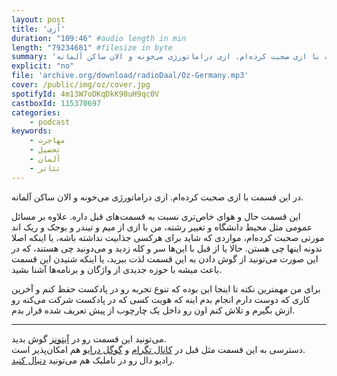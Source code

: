 ```yaml
---
layout: post
title: 'اُزی'
duration: "109:46" #audio length in min
length: "79234681" #filesize in byte
summary: 'در این قسمت با ازی صحبت کرده‌ام. ازی دراماتورژی می‌خونه و الان ساکن آلمانه.'
explicit: "no"
file: 'archive.org/download/radioDaal/Oz-Germany.mp3'
cover: /public/img/oz/cover.jpg
spotifyId: 4m13W7oDKqDkK90uH9qc0V
castboxId: 115370697
categories:
    - podcast
keywords:
    - مهاجرت
    - تحصیل
    - آلمان
    - تئاتر
---
```


در این قسمت با ازی صحبت کرده‌ام. ازی دراماتورژی می‌خونه و الان ساکن آلمانه.

این قسمت حال و هوای خاص‌تری نسبت به قسمت‌های قبل داره. علاوه بر مسائل عمومی مثل محیط دانشگاه و تغییر رشته، من با ازی از میم و تیندر و بوجک و ریک اند مورتی صحبت کرده‌ام، مواردی که شاید برای هرکسی جذابیت نداشته باشه، یا اینکه اصلا ندونه اینها چی هستن. حالا یا از قبل با این‌ها سر و کله زدید و می‌دونید چی هستند، که در این صورت می‌تونید از گوش دادن به این قسمت لذت ببرید، یا اینکه شنیدن این قسمت باعث میشه با حوزه جدیدی از واژگان و برنامه‌ها آشنا بشید.

برای من مهمترین نکته تا اینجا این بوده که تنوع تجربه رو در پادکست حفظ کنم و آخرین کاری که دوست دارم انجام بدم اینه که هویت کسی که در پادکست شرکت می‌کنه رو ازش بگیرم و تلاش کنم اون رو داخل یک چارچوب از پیش تعریف شده قرار بدم.
<!-- more -->

<hr>

می‌تونید این قسمت رو در [آیتونز](https://apple.co/2go4xdT) گوش بدید.  
دسترسی به این قسمت مثل قبل در [کانال تگرام](https://t.me/radioDaal) و [گوگل درایو](https://bit.ly/daal-23) هم امکان‌پذیر است.  
رادیو دال رو در ناملیک هم می‌تونید [دنبال کنید](https://bit.ly/2C2KlZw).  
